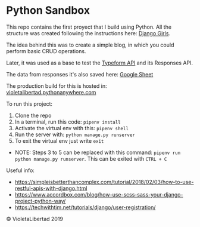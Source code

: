 # Python Sandbox

This repo contains the first proyect that I build using Python. 
All the structure was created following the instructions here: [Django Girls](https://tutorial.djangogirls.org/es/).

The idea behind this was to create a simple blog, in which you could perform basic CRUD operations. 

Later, it was used as a base to test the [Typeform API](https://developer.typeform.com/get-started/) and its Responses API.

The data from responses it's also saved here: [Google Sheet](https://docs.google.com/spreadsheets/d/1GO1Gkc1tfAgw0ti-007_cx4K6nN6siUXErskbDCkqnY/edit#gid=249915197)

The production build for this is hosted in:
[violetalibertad.pythonanywhere.com](violetalibertad.pythonanywhere.com)

To run this project: 
1. Clone the repo
2. In a terminal, run this code: `pipenv install`
3. Activate the virtual env with this: `pipenv shell`
4. Run the server with: `python manage.py runserver`
5. To exit the virtual env just write `exit`

* NOTE: Steps 3 to 5 can be replaced with this command: `pipenv run python manage.py runserver`. This can be exited with `CTRL + C`

Useful info:
- https://simpleisbetterthancomplex.com/tutorial/2018/02/03/how-to-use-restful-apis-with-django.html
- https://www.accordbox.com/blog/how-use-scss-sass-your-django-project-python-way/
- https://techwithtim.net/tutorials/django/user-registration/


© VioletaLibertad 2019
